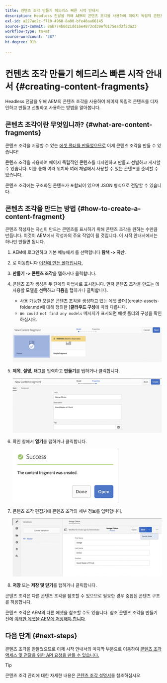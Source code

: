 ```yaml
---
title: 컨텐츠 조각 만들기 헤드리스 빠른 시작 안내서
description: Headless 전달을 위해 AEM의 콘텐츠 조각을 사용하여 페이지 독립적 콘텐츠를 디자인하고 만들고 선별하고 사용하는 방법을 알아봅니다.
exl-id: a227ae2c-f710-4968-8a00-bfe48aa66145
source-git-commit: 8ab774b8d21dd16e4873cd39ef0175ead3f2da23
workflow-type: tm+mt
source-wordcount: '387'
ht-degree: 91%

---
```


# 컨텐츠 조각 만들기 헤드리스 빠른 시작 안내서 {#creating-content-fragments}

Headless 전달을 위해 AEM의 콘텐츠 조각을 사용하여 페이지 독립적 콘텐츠를 디자인하고 만들고 선별하고 사용하는 방법을 알아봅니다.

## 콘텐츠 조각이란 무엇입니까? {#what-are-content-fragments}

콘텐츠 조각을 저장할 수 있는 [에셋 폴더를 만들었으므로](create-assets-folder.md) 이제 콘텐츠 조각을 만들 수 있습니다!

콘텐츠 조각을 사용하여 페이지 독립적인 콘텐츠를 디자인하고 만들고 선별하고 게시할 수 있습니다. 이를 통해 여러 위치와 여러 채널에서 사용할 수 있는 콘텐츠를 준비할 수 있습니다.

콘텐츠 조각에는 구조화된 콘텐츠가 포함되어 있으며 JSON 형식으로 전달할 수 있습니다.

## 콘텐츠 조각을 만드는 방법 {#how-to-create-a-content-fragment}

콘텐츠 작성자는 자신이 만드는 콘텐츠를 표시하기 위해 콘텐츠 조각을 원하는 수만큼 만듭니다. 이것이 AEM에서 작성자의 주요 작업이 될 것입니다. 이 시작 안내서에서는 하나만 만들면 됩니다.

1. AEM에 로그인하고 기본 메뉴에서 를 선택합니다 **탐색 -> 자산**.
1. 로 이동합니다 [이전에 만든 폴더입니다.](create-assets-folder.md)
1. **만들기 -> 콘텐츠 조각**&#x200B;을 탭하거나 클릭합니다.
1. 콘텐츠 조각 생성은 두 단계의 마법사로 표시됩니다. 먼저 콘텐츠 조각을 만드는 데 사용할 모델을 선택하고 **다음**&#x200B;을 탭하거나 클릭합니다.
   * 사용 가능한 모델은 콘텐츠 조각을 생성하고 있는 에셋 폴더](create-assets-folder.md)에 대해 정의한 [**클라우드 구성**&#x200B;에 따라 다릅니다.
   * `We could not find any models` 메시지가 표시되면 에셋 폴더의 구성을 확인하십시오.

   ![콘텐츠 조각 모델 선택](../assets/content-fragment-model-select.png)
1. **제목**, **설명**, **태그**&#x200B;를 입력하고 **만들기**&#x200B;를 탭하거나 클릭합니다.

   ![콘텐츠 조각 만들기](../assets/content-fragment-create.png)
1. 확인 창에서 **열기**&#x200B;를 탭하거나 클릭합니다.

   ![콘텐츠 조각 생성 확인](../assets/content-fragment-confirmation.png)
1. 콘텐츠 조각 편집기에 콘텐츠 조각의 세부 정보를 입력합니다.

   ![콘텐츠 조각 편집기](../assets/content-fragment-edit.png)
1. **저장** 또는 **저장 및 닫기**&#x200B;를 탭하거나 클릭합니다.

콘텐츠 조각은 다른 콘텐츠 조각을 참조할 수 있으므로 필요한 경우 중첩된 콘텐츠 구조를 허용합니다.

콘텐츠 조각은 AEM의 다른 에셋을 참조할 수도 있습니다. 참조 콘텐츠 조각을 만들기 전에 [이러한 에셋을 AEM에 저장해야 합니다](/help/assets/manage-assets.md).

## 다음 단계 {#next-steps}

콘텐츠 조각을 만들었으므로 이제 시작 안내서의 마지막 부분으로 이동하여 [콘텐츠 조각 액세스 및 전달을 위한 API 요청을 만들 수 있습니다.](create-api-request.md)

>[!TIP]
>
>콘텐츠 조각 관리에 대한 자세한 내용은 [콘텐츠 조각 설명서](/help/assets/content-fragments/content-fragments.md)를 참조하십시오.
